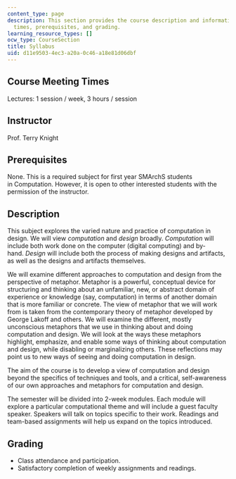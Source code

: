 ```yaml
---
content_type: page
description: This section provides the course description and information on meeting
  times, prerequisites, and grading.
learning_resource_types: []
ocw_type: CourseSection
title: Syllabus
uid: d11e9503-4ec3-a20a-0c46-a18e81d06dbf
---
```


Course Meeting Times
--------------------

Lectures: 1 session / week, 3 hours / session

Instructor
----------

Prof. Terry Knight

Prerequisites
-------------

None. This is a required subject for first year SMArchS students in Computation. However, it is open to other interested students with the permission of the instructor.

Description
-----------

This subject explores the varied nature and practice of computation in design. We will view _computation_ and _design_ broadly. _Computation_ will include both work done on the computer (digital computing) and by-hand. _Design_ will include both the process of making designs and artifacts, as well as the designs and artifacts themselves.

We will examine different approaches to computation and design from the perspective of metaphor. Metaphor is a powerful, conceptual device for structuring and thinking about an unfamiliar, new, or abstract domain of experience or knowledge (say, computation) in terms of another domain that is more familiar or concrete. The view of metaphor that we will work from is taken from the contemporary theory of metaphor developed by George Lakoff and others. We will examine the different, mostly unconscious metaphors that we use in thinking about and doing computation and design. We will look at the ways these metaphors highlight, emphasize, and enable some ways of thinking about computation and design, while disabling or marginalizing others. These reflections may point us to new ways of seeing and doing computation in design.

The aim of the course is to develop a view of computation and design beyond the specifics of techniques and tools, and a critical, self-awareness of our own approaches and metaphors for computation and design.

The semester will be divided into 2-week modules. Each module will explore a particular computational theme and will include a guest faculty speaker. Speakers will talk on topics specific to their work. Readings and team-based assignments will help us expand on the topics introduced.

Grading
-------

*   Class attendance and participation.
*   Satisfactory completion of weekly assignments and readings.